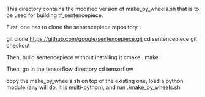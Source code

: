 This directory contains the modified version of make_py_wheels.sh that is to be used for building tf_sentencepiece.

First, one has to clone the sentencepiece repository : 

git clone https://github.com/google/sentencepiece.git
cd sentencepiece
git checkout <some tag>

Then, build sentencepiece without installing it
cmake . 
make

Then, go in the tensorflow directory
cd tensorflow

copy the make_py_wheels.sh on top of the existing one, load a python module (any will do, it is multi-python), and run ./make_py_wheels.sh


